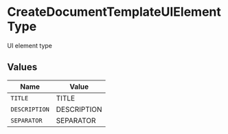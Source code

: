 # CreateDocumentTemplateUIElementType

UI element type


## Values

| Name          | Value         |
| ------------- | ------------- |
| `TITLE`       | TITLE         |
| `DESCRIPTION` | DESCRIPTION   |
| `SEPARATOR`   | SEPARATOR     |